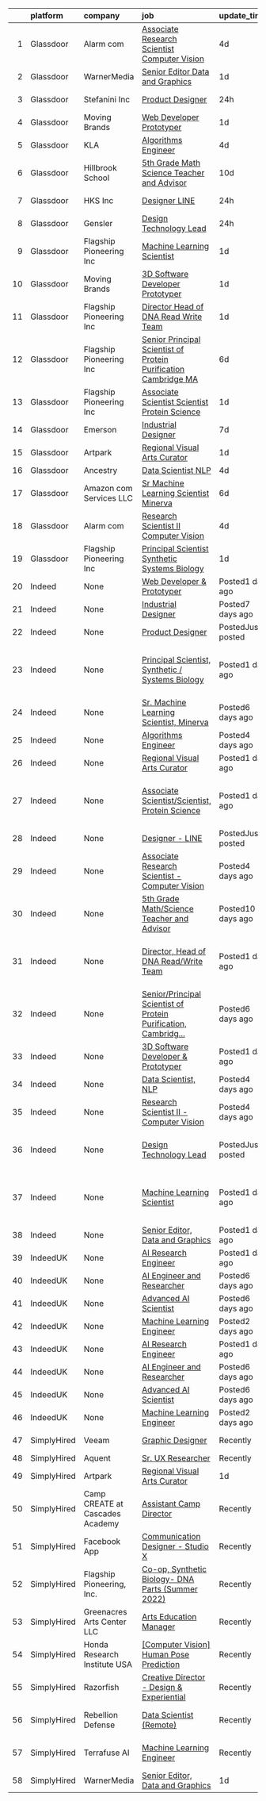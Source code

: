 

|    | platform    | company                         | job                                                                                                                                                                                                                                                                                                                               | update_time       | location                                  |
|---:|:------------|:--------------------------------|:----------------------------------------------------------------------------------------------------------------------------------------------------------------------------------------------------------------------------------------------------------------------------------------------------------------------------------|:------------------|:------------------------------------------|
|  1 | Glassdoor   | Alarm com                       | [Associate Research Scientist   Computer Vision](https://www.glassdoor.com/partner/jobListing.htm?pos=119&ao=1136043&s=58&guid=0000017e4d0c84b796d4df522a4ab687&src=GD_JOB_AD&t=SR&vt=w&ea=1&cs=1_70876a86&cb=1641970173401&jobListingId=1007550762374&jrtk=3-0-1fp6gp176hir7801-1fp6gp17nu1pv800-79d4ed266fc94cc6-)              | 4d                | Tysons Corner, VA                         |
|  2 | Glassdoor   | WarnerMedia                     | [Senior Editor  Data and Graphics](https://www.glassdoor.com/partner/jobListing.htm?pos=102&ao=1136043&s=58&guid=0000017e4d0c84b796d4df522a4ab687&src=GD_JOB_AD&t=SR&vt=w&cs=1_b9ed907c&cb=1641970173397&jobListingId=1007557873705&jrtk=3-0-1fp6gp176hir7801-1fp6gp17nu1pv800-3a264d14baa47314-)                                 | 1d                | New York, NY                              |
|  3 | Glassdoor   | Stefanini  Inc                  | [Product Designer](https://www.glassdoor.com/partner/jobListing.htm?pos=110&ao=1136043&s=58&guid=0000017e4d0c84b796d4df522a4ab687&src=GD_JOB_AD&t=SR&vt=w&ea=1&cs=1_057657c8&cb=1641970173399&jobListingId=1007561232479&jrtk=3-0-1fp6gp176hir7801-1fp6gp17nu1pv800-905e1891355e41f2-)                                            | 24h               | Dearborn, MI                              |
|  4 | Glassdoor   | Moving Brands                   | [Web Developer   Prototyper](https://www.glassdoor.com/partner/jobListing.htm?pos=117&ao=1136043&s=58&guid=0000017e4d0c84b796d4df522a4ab687&src=GD_JOB_AD&t=SR&vt=w&ea=1&cs=1_08d94bee&cb=1641970173400&jobListingId=1007558116790&jrtk=3-0-1fp6gp176hir7801-1fp6gp17nu1pv800-c21fa743a870d49d-)                                  | 1d                | Los Angeles, CA                           |
|  5 | Glassdoor   | KLA                             | [Algorithms Engineer](https://www.glassdoor.com/partner/jobListing.htm?pos=104&ao=1136043&s=58&guid=0000017e4d0c84b796d4df522a4ab687&src=GD_JOB_AD&t=SR&vt=w&cs=1_5496c3f5&cb=1641970173398&jobListingId=1007551311170&jrtk=3-0-1fp6gp176hir7801-1fp6gp17nu1pv800-3b17779374714fed-)                                              | 4d                | Ann Arbor, MI                             |
|  6 | Glassdoor   | Hillbrook School                | [5th Grade Math Science Teacher and Advisor](https://www.glassdoor.com/partner/jobListing.htm?pos=112&ao=1136043&s=58&guid=0000017e4d0c84b796d4df522a4ab687&src=GD_JOB_AD&t=SR&vt=w&cs=1_30d862fa&cb=1641970173400&jobListingId=1007537774037&jrtk=3-0-1fp6gp176hir7801-1fp6gp17nu1pv800-491c8e2b3222c27f-)                       | 10d               | Los Gatos, CA                             |
|  7 | Glassdoor   | HKS  Inc                        | [Designer   LINE](https://www.glassdoor.com/partner/jobListing.htm?pos=101&ao=1136043&s=58&guid=0000017e4d0c84b796d4df522a4ab687&src=GD_JOB_AD&t=SR&vt=w&cs=1_784fd93b&cb=1641970173397&jobListingId=1007561349962&jrtk=3-0-1fp6gp176hir7801-1fp6gp17nu1pv800-e222c613407c9249-)                                                  | 24h               | Los Angeles, CA                           |
|  8 | Glassdoor   | Gensler                         | [Design Technology Lead](https://www.glassdoor.com/partner/jobListing.htm?pos=114&ao=1136043&s=58&guid=0000017e4d0c84b796d4df522a4ab687&src=GD_JOB_AD&t=SR&vt=w&cs=1_b8594670&cb=1641970173400&jobListingId=1007561243972&jrtk=3-0-1fp6gp176hir7801-1fp6gp17nu1pv800-7b0f67b02a14fd22-)                                           | 24h               | Washington, DC                            |
|  9 | Glassdoor   | Flagship Pioneering  Inc        | [Machine Learning Scientist](https://www.glassdoor.com/partner/jobListing.htm?pos=109&ao=1136043&s=58&guid=0000017e4d0c84b796d4df522a4ab687&src=GD_JOB_AD&t=SR&vt=w&ea=1&cs=1_cc80ed33&cb=1641970173399&jobListingId=1007557485367&jrtk=3-0-1fp6gp176hir7801-1fp6gp17nu1pv800-f29542b9d0dc206b-)                                  | 1d                | Cambridge, MA                             |
| 10 | Glassdoor   | Moving Brands                   | [3D Software Developer   Prototyper](https://www.glassdoor.com/partner/jobListing.htm?pos=118&ao=1136043&s=58&guid=0000017e4d0c84b796d4df522a4ab687&src=GD_JOB_AD&t=SR&vt=w&ea=1&cs=1_45ae09e7&cb=1641970173401&jobListingId=1007558116838&jrtk=3-0-1fp6gp176hir7801-1fp6gp17nu1pv800-52f304a3ae5de741-)                          | 1d                | San Francisco, CA                         |
| 11 | Glassdoor   | Flagship Pioneering  Inc        | [Director  Head of DNA Read Write Team](https://www.glassdoor.com/partner/jobListing.htm?pos=107&ao=1136043&s=58&guid=0000017e4d0c84b796d4df522a4ab687&src=GD_JOB_AD&t=SR&vt=w&cs=1_11dd1508&cb=1641970173398&jobListingId=1007558680567&jrtk=3-0-1fp6gp176hir7801-1fp6gp17nu1pv800-ebf123a359bcbabc-)                            | 1d                | Cambridge, MA                             |
| 12 | Glassdoor   | Flagship Pioneering  Inc        | [Senior Principal Scientist of Protein Purification  Cambridge MA](https://www.glassdoor.com/partner/jobListing.htm?pos=115&ao=1136043&s=58&guid=0000017e4d0c84b796d4df522a4ab687&src=GD_JOB_AD&t=SR&vt=w&cs=1_3f87decf&cb=1641970173401&jobListingId=1007546223416&jrtk=3-0-1fp6gp176hir7801-1fp6gp17nu1pv800-fae9618b818a2f94-) | 6d                | Cambridge, MA                             |
| 13 | Glassdoor   | Flagship Pioneering  Inc        | [Associate Scientist Scientist  Protein Science](https://www.glassdoor.com/partner/jobListing.htm?pos=103&ao=1136043&s=58&guid=0000017e4d0c84b796d4df522a4ab687&src=GD_JOB_AD&t=SR&vt=w&cs=1_0ba93e44&cb=1641970173398&jobListingId=1007557485389&jrtk=3-0-1fp6gp176hir7801-1fp6gp17nu1pv800-e6cc29914b9a624a-)                   | 1d                | Cambridge, MA                             |
| 14 | Glassdoor   | Emerson                         | [Industrial Designer](https://www.glassdoor.com/partner/jobListing.htm?pos=116&ao=1136043&s=58&guid=0000017e4d0c84b796d4df522a4ab687&src=GD_JOB_AD&t=SR&vt=w&cs=1_844f06ba&cb=1641970173400&jobListingId=1007542923149&jrtk=3-0-1fp6gp176hir7801-1fp6gp17nu1pv800-70d2171d1abd0f30-)                                              | 7d                | Elyria, OH                                |
| 15 | Glassdoor   | Artpark                         | [Regional Visual Arts Curator](https://www.glassdoor.com/partner/jobListing.htm?pos=111&ao=1136043&s=58&guid=0000017e4d0c84b796d4df522a4ab687&src=GD_JOB_AD&t=SR&vt=w&ea=1&cs=1_92f14ccc&cb=1641970173400&jobListingId=1007555205738&jrtk=3-0-1fp6gp176hir7801-1fp6gp17nu1pv800-d356463e690ac127-)                                | 1d                | Lewiston, NY                              |
| 16 | Glassdoor   | Ancestry                        | [Data Scientist  NLP](https://www.glassdoor.com/partner/jobListing.htm?pos=105&ao=1136043&s=58&guid=0000017e4d0c84b796d4df522a4ab687&src=GD_JOB_AD&t=SR&vt=w&cs=1_93e4e705&cb=1641970173398&jobListingId=1007551682384&jrtk=3-0-1fp6gp176hir7801-1fp6gp17nu1pv800-17debaaebce90917-)                                              | 4d                | Remote                                    |
| 17 | Glassdoor   | Amazon com Services LLC         | [Sr  Machine Learning Scientist  Minerva](https://www.glassdoor.com/partner/jobListing.htm?pos=106&ao=1136043&s=58&guid=0000017e4d0c84b796d4df522a4ab687&src=GD_JOB_AD&t=SR&vt=w&cs=1_45fc4803&cb=1641970173398&jobListingId=1007544211251&jrtk=3-0-1fp6gp176hir7801-1fp6gp17nu1pv800-604f1bf7b2bf513a-)                          | 6d                | San Diego, CA                             |
| 18 | Glassdoor   | Alarm com                       | [Research Scientist II   Computer Vision](https://www.glassdoor.com/partner/jobListing.htm?pos=113&ao=1136043&s=58&guid=0000017e4d0c84b796d4df522a4ab687&src=GD_JOB_AD&t=SR&vt=w&ea=1&cs=1_ca6ab474&cb=1641970173400&jobListingId=1007550762387&jrtk=3-0-1fp6gp176hir7801-1fp6gp17nu1pv800-514a737709595398-)                     | 4d                | Tysons Corner, VA                         |
| 19 | Glassdoor   | Flagship Pioneering  Inc        | [Principal Scientist  Synthetic   Systems Biology](https://www.glassdoor.com/partner/jobListing.htm?pos=108&ao=1136043&s=58&guid=0000017e4d0c84b796d4df522a4ab687&src=GD_JOB_AD&t=SR&vt=w&ea=1&cs=1_0d0bde4a&cb=1641970173398&jobListingId=1007557485365&jrtk=3-0-1fp6gp176hir7801-1fp6gp17nu1pv800-2f83cab341cb0bcb-)            | 1d                | Cambridge, MA                             |
| 20 | Indeed      | None                            | [Web Developer & Prototyper](https://www.indeed.com/rc/clk?jk=c21fa743a870d49d&fccid=c77b14e3229a5562&vjs=3)                                                                                                                                                                                                                      | Posted1 day ago   | Los Angeles, CA                           |
| 21 | Indeed      | None                            | [Industrial Designer](https://www.indeed.com/rc/clk?jk=70d2171d1abd0f30&fccid=c3d73a6fd53e8543&vjs=3)                                                                                                                                                                                                                             | Posted7 days ago  | Elyria, OH                                |
| 22 | Indeed      | None                            | [Product Designer](https://www.indeed.com/rc/clk?jk=905e1891355e41f2&fccid=7e646b8cb4a11b13&vjs=3)                                                                                                                                                                                                                                | PostedJust posted | Dearborn, MI                              |
| 23 | Indeed      | None                            | [Principal Scientist, Synthetic / Systems Biology](https://www.indeed.com/rc/clk?jk=2f83cab341cb0bcb&fccid=22489c4990c80a96&vjs=3)                                                                                                                                                                                                | Posted1 day ago   | Cambridge, MA 02142 (Kendall Square area) |
| 24 | Indeed      | None                            | [Sr. Machine Learning Scientist, Minerva](https://www.indeed.com/rc/clk?jk=604f1bf7b2bf513a&fccid=fe2d21eef233e94a&vjs=3)                                                                                                                                                                                                         | Posted6 days ago  | San Diego, CA                             |
| 25 | Indeed      | None                            | [Algorithms Engineer](https://www.indeed.com/rc/clk?jk=3b17779374714fed&fccid=c8fc142c28286059&vjs=3)                                                                                                                                                                                                                             | Posted4 days ago  | Ann Arbor, MI                             |
| 26 | Indeed      | None                            | [Regional Visual Arts Curator](https://www.indeed.com/company/Artpark/jobs/Regional-Visual-Arts-Curator-d356463e690ac127?fccid=6976e9e5afa3c200&vjs=3)                                                                                                                                                                            | Posted1 day ago   | Lewiston, NY 14092                        |
| 27 | Indeed      | None                            | [Associate Scientist/Scientist, Protein Science](https://www.indeed.com/rc/clk?jk=e6cc29914b9a624a&fccid=22489c4990c80a96&vjs=3)                                                                                                                                                                                                  | Posted1 day ago   | Cambridge, MA 02142 (Kendall Square area) |
| 28 | Indeed      | None                            | [Designer - LINE](https://www.indeed.com/rc/clk?jk=e222c613407c9249&fccid=1cdd0435d32bb986&vjs=3)                                                                                                                                                                                                                                 | PostedJust posted | Los Angeles, CA                           |
| 29 | Indeed      | None                            | [Associate Research Scientist - Computer Vision](https://www.indeed.com/rc/clk?jk=79d4ed266fc94cc6&fccid=18061989e771e071&vjs=3)                                                                                                                                                                                                  | Posted4 days ago  | Tysons, VA 22102+1 location               |
| 30 | Indeed      | None                            | [5th Grade Math/Science Teacher and Advisor](https://www.indeed.com/rc/clk?jk=491c8e2b3222c27f&fccid=a1c87d716881af96&vjs=3)                                                                                                                                                                                                      | Posted10 days ago | Los Gatos, CA 95032                       |
| 31 | Indeed      | None                            | [Director, Head of DNA Read/Write Team](https://www.indeed.com/rc/clk?jk=ebf123a359bcbabc&fccid=22489c4990c80a96&vjs=3)                                                                                                                                                                                                           | Posted1 day ago   | Cambridge, MA 02142 (Kendall Square area) |
| 32 | Indeed      | None                            | [Senior/Principal Scientist of Protein Purification, Cambridg...](https://www.indeed.com/rc/clk?jk=fae9618b818a2f94&fccid=22489c4990c80a96&vjs=3)                                                                                                                                                                                 | Posted6 days ago  | Cambridge, MA 02142 (Kendall Square area) |
| 33 | Indeed      | None                            | [3D Software Developer & Prototyper](https://www.indeed.com/rc/clk?jk=52f304a3ae5de741&fccid=c77b14e3229a5562&vjs=3)                                                                                                                                                                                                              | Posted1 day ago   | San Francisco, CA                         |
| 34 | Indeed      | None                            | [Data Scientist, NLP](https://www.indeed.com/rc/clk?jk=17debaaebce90917&fccid=8a644f7a25dca5dc&vjs=3)                                                                                                                                                                                                                             | Posted4 days ago  | Remote                                    |
| 35 | Indeed      | None                            | [Research Scientist II - Computer Vision](https://www.indeed.com/rc/clk?jk=514a737709595398&fccid=18061989e771e071&vjs=3)                                                                                                                                                                                                         | Posted4 days ago  | Tysons, VA 22102+1 location               |
| 36 | Indeed      | None                            | [Design Technology Lead](https://www.indeed.com/rc/clk?jk=7b0f67b02a14fd22&fccid=2794a4cf4bd23b43&vjs=3)                                                                                                                                                                                                                          | PostedJust posted | Washington, DC 20006 (Downtown area)      |
| 37 | Indeed      | None                            | [Machine Learning Scientist](https://www.indeed.com/rc/clk?jk=f29542b9d0dc206b&fccid=22489c4990c80a96&vjs=3)                                                                                                                                                                                                                      | Posted1 day ago   | Cambridge, MA 02142 (Kendall Square area) |
| 38 | Indeed      | None                            | [Senior Editor, Data and Graphics](https://www.indeed.com/rc/clk?jk=3a264d14baa47314&fccid=fdb210f6a49b1c13&vjs=3)                                                                                                                                                                                                                | Posted1 day ago   | New York, NY                              |
| 39 | IndeedUK    | None                            | [AI Research Engineer](https://uk.indeed.com/rc/clk?jk=0d68b6bb9035446e&fccid=9353252f275fbb30&vjs=3)                                                                                                                                                                                                                             | Posted1 day ago   | London                                    |
| 40 | IndeedUK    | None                            | [AI Engineer and Researcher](https://uk.indeed.com/rc/clk?jk=971dae2ec6aa8ce6&fccid=9353252f275fbb30&vjs=3)                                                                                                                                                                                                                       | Posted6 days ago  | London                                    |
| 41 | IndeedUK    | None                            | [Advanced AI Scientist](https://uk.indeed.com/rc/clk?jk=ded49cb56db9652f&fccid=f754b71a46a65c3c&vjs=3)                                                                                                                                                                                                                            | Posted6 days ago  | London                                    |
| 42 | IndeedUK    | None                            | [Machine Learning Engineer](https://uk.indeed.com/rc/clk?jk=afb06e76023935d2&fccid=9353252f275fbb30&vjs=3)                                                                                                                                                                                                                        | Posted2 days ago  | London                                    |
| 43 | IndeedUK    | None                            | [AI Research Engineer](https://uk.indeed.com/rc/clk?jk=0d68b6bb9035446e&fccid=9353252f275fbb30&vjs=3)                                                                                                                                                                                                                             | Posted1 day ago   | London                                    |
| 44 | IndeedUK    | None                            | [AI Engineer and Researcher](https://uk.indeed.com/rc/clk?jk=971dae2ec6aa8ce6&fccid=9353252f275fbb30&vjs=3)                                                                                                                                                                                                                       | Posted6 days ago  | London                                    |
| 45 | IndeedUK    | None                            | [Advanced AI Scientist](https://uk.indeed.com/rc/clk?jk=ded49cb56db9652f&fccid=f754b71a46a65c3c&vjs=3)                                                                                                                                                                                                                            | Posted6 days ago  | London                                    |
| 46 | IndeedUK    | None                            | [Machine Learning Engineer](https://uk.indeed.com/rc/clk?jk=afb06e76023935d2&fccid=9353252f275fbb30&vjs=3)                                                                                                                                                                                                                        | Posted2 days ago  | London                                    |
| 47 | SimplyHired | Veeam                           | [Graphic Designer](https://www.simplyhired.com/job/qN2kjU17hMOP8QUqQU086k4DzsanGV3qYqOAxMwSKv3p_6AHFBJN0A?q=generative+art)                                                                                                                                                                                                       | Recently          | Alpharetta, GA                            |
| 48 | SimplyHired | Aquent                          | [Sr. UX Researcher](https://www.simplyhired.com/job/355Oy0CpR4lq3bdcShdWgsewX5AEUhmsvdv34wFXB7ntJ6VShss46A?q=generative+art)                                                                                                                                                                                                      | Recently          | Spring, TX                                |
| 49 | SimplyHired | Artpark                         | [Regional Visual Arts Curator](https://www.simplyhired.com/job/MWJqAWppGgXvynvbFDAF23NQYUi3_EJ-mdbakUcWtKs09gFX2QGdPw?q=generative+art)                                                                                                                                                                                           | 1d                | Lewiston, NY                              |
| 50 | SimplyHired | Camp CREATE at Cascades Academy | [Assistant Camp Director](https://www.simplyhired.com/job/CD7Cpnjm2fwPYt7jehNGnx8ZO329mdL9z1FNyNhOs1gLQuho_O_Hjg?q=generative+art)                                                                                                                                                                                                | Recently          | Bend, OR                                  |
| 51 | SimplyHired | Facebook App                    | [Communication Designer - Studio X](https://www.simplyhired.com/job/Q1So4rlqk_xx8iZWHmO1MZwaBp3Znec_gksGCa9wZ2vBQz4GL8XPjQ?q=generative+art)                                                                                                                                                                                      | Recently          | Remote +1 location                        |
| 52 | SimplyHired | Flagship Pioneering, Inc.       | [Co-op, Synthetic Biology- DNA Parts (Summer 2022)](https://www.simplyhired.com/job/LduesYvxVKklmb8fbKv_G2tiIfAmPY8QRtlKAKGoDTZvcGS2_SsT2g?q=generative+art)                                                                                                                                                                      | Recently          | Cambridge, MA                             |
| 53 | SimplyHired | Greenacres Arts Center LLC      | [Arts Education Manager](https://www.simplyhired.com/job/TWO4thceSGFv-a5Sy85PPTalBgKZnGT05hJt17wx0KvAsmxpu_kjjQ?q=generative+art)                                                                                                                                                                                                 | Recently          | Cincinnati, OH                            |
| 54 | SimplyHired | Honda Research Institute USA    | [[Computer Vision] Human Pose Prediction](https://www.simplyhired.com/job/W1edUV0AHHe4xpCPjA92o99-AO1HbCLE4Kbv4zCUtubCJea2xgB-SA?q=generative+art)                                                                                                                                                                                | Recently          | San Jose, CA                              |
| 55 | SimplyHired | Razorfish                       | [Creative Director - Design & Experiential](https://www.simplyhired.com/job/5TDALiFcDiyt12iajJ7n17mm9oXEcumXYtSkRXl8HSwMBCB7iTNM4w?q=generative+art)                                                                                                                                                                              | Recently          | New York, NY                              |
| 56 | SimplyHired | Rebellion Defense               | [Data Scientist (Remote)](https://www.simplyhired.com/job/t3fMJwyktBdJmacn3VYRRC26g1ETlgKisTtEVHy8EO8-LT_fh0EjBQ?q=generative+art)                                                                                                                                                                                                | Recently          | Washington, DC +1 location                |
| 57 | SimplyHired | Terrafuse AI                    | [Machine Learning Engineer](https://www.simplyhired.com/job/c3bBdkeI-nl0D7Kw3IYi6esYB7vEiVuk692hKkTesHh2neeNdzajLg?q=generative+art)                                                                                                                                                                                              | Recently          | San Francisco, CA                         |
| 58 | SimplyHired | WarnerMedia                     | [Senior Editor, Data and Graphics](https://www.simplyhired.com/job/QW0zrEghryy9J40ggPwB5peuRoOrV4KqA-ZuF3M42cKjGcoPiFaATw?q=generative+art)                                                                                                                                                                                       | 1d                | New York, NY                              |